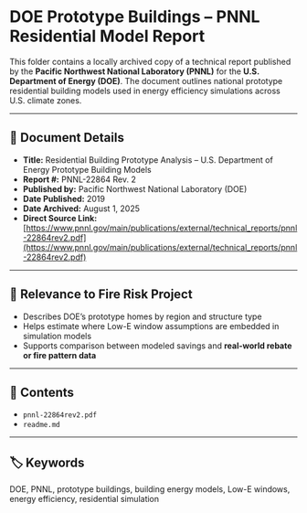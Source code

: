 # DOE Prototype Buildings – PNNL Residential Model Report

This folder contains a locally archived copy of a technical report published by the **Pacific Northwest National Laboratory (PNNL)** for the **U.S. Department of Energy (DOE)**. The document outlines national prototype residential building models used in energy efficiency simulations across U.S. climate zones.

---

## 📄 Document Details

- **Title:** Residential Building Prototype Analysis – U.S. Department of Energy Prototype Building Models  
- **Report #:** PNNL-22864 Rev. 2  
- **Published by:** Pacific Northwest National Laboratory (DOE)  
- **Date Published:** 2019  
- **Date Archived:** August 1, 2025  
- **Direct Source Link:**  
  [https://www.pnnl.gov/main/publications/external/technical_reports/pnnl-22864rev2.pdf](https://www.pnnl.gov/main/publications/external/technical_reports/pnnl-22864rev2.pdf)

---

## 🧠 Relevance to Fire Risk Project

- Describes DOE’s prototype homes by region and structure type  
- Helps estimate where Low-E window assumptions are embedded in simulation models  
- Supports comparison between modeled savings and **real-world rebate or fire pattern data**

---

## 📁 Contents

- `pnnl-22864rev2.pdf`
- `readme.md`

---

## 🏷️ Keywords

DOE, PNNL, prototype buildings, building energy models, Low-E windows, energy efficiency, residential simulation
